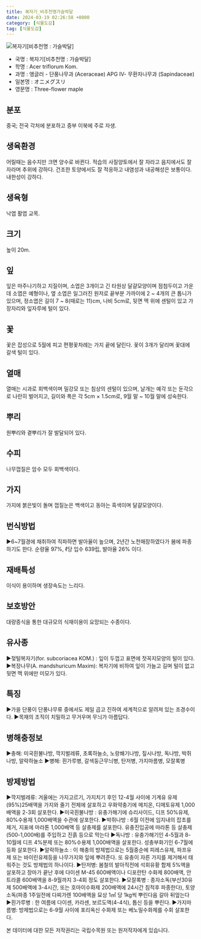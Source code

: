 ```yaml
---
title: 복자기_비추천명가슬박달
date: 2024-03-19 02:26:58 +0800
category: [식물도감]
tag: [식물도감]
---
```




![복자기[비추천명 : 가슬박달]](/fileUpload/plants/basic/Aceraceae/Acer/2291/1_th2.JPG)
- 국명 : 복자기[비추천명 : 가슬박달]
- 학명 : Acer triflorum Kom.
- 과명 : 앵글러 - 단풍나무과 (Aceraceae) APG Ⅳ- 무환자나무과 (Sapindaceae)
- 일본명 : オニメグスリ
- 영문명 : Three-flower maple


## 분포
중국; 전국 각처에 분포하고 중부 이북에 주로 자생.
## 생육환경
어릴때는 음수지만 크면 양수로 바뀐다. 적습의 사질양토에서 잘 자라고 음지에서도 잘 자라며 추위에 강하다. 건조한 토양에서도 잘 적응하고 내염성과 내공해성은 보통이다. 내한성이 강하다.
## 생육형
낙엽 활엽 교목.
## 크기
높이 20m.
## 잎
잎은 마주나기하고 지질이며, 소엽은 3개이고 긴 타원상 달걀모양이며 점첨두이고 가운데 소엽은 예형이나, 옆 소엽은 일그러진 원저로 끝부분 가까이에 2 ~ 4개의 큰 톱니가 있으며, 정소엽은 길이 7 ~ 8(때로는 11)cm, 나비 5cm로, 뒷면 맥 위에 센털이 있고 가장자리와 잎자루에 털이 있다. 
## 꽃
꽃은 잡성으로 5월에 피고 편평꽃차례는 가지 끝에 달린다. 꽃이 3개가 달리며 꽃대에 갈색 털이 있다.
## 열매
열매는 시과로 회백색이며 밀강모 또는 침상의 센털이 있으며, 날개는 예각 또는 둔각으로 나란히 벌어지고, 길이와 폭은 각 5cm × 1.5cm로, 9월 말 ~ 10월 말에 성숙한다.
## 뿌리
원뿌리와 곁뿌리가 잘 발달되어 있다.
## 수피
나무껍질은 암수 모두 회백색이다. 
## 가지
가지에 붉은빛이 돌며 껍질눈은 백색이고 동아는 흑색이며 달걀모양이다.
## 번식방법
▶6~7월경에 채취하여 직파하면 발아율이 높으며, 2년간 노천매장하였다가 봄에 파종하기도 한다. 순량율 97%, ℓ당 입수 639립, 발아율 26% 이다.
## 재배특성
이식이 용이하며 생장속도는 느리다.
## 보호방안
대량증식을 통한 대규모의 식재이용이 요망되는 수종이다.
## 유사종
▶젖털복자기(for. subcoriacea KOM.) : 잎이 두껍고 표면에 젓꼭지모양의 털이 있다.▶복장나무(A. mandshuricum Maxim): 복자기에 비하여 잎이 가늘고 길며 털이 없고 뒷면 맥 위에만 미모가 있다.
## 특징
▶가을 단풍이 단풍나무류 중에서도 제일 곱고 진하여 세계적으로 알려져 있는 조경수이다. ▶목재의 조직이 치밀하고 무거우며 무늬가 아름답다.
## 병해충정보
▶충해: 미국흰불나방, 깍지벌레류, 초록하늘소, 노랑쐐기나방, 짚시나방, 독나방,  박쥐나방, 알락하늘소▶병해: 흰가루병, 갈색둥근무늬병, 탄저병, 가지마름병, 모잘록병
## 방제방법
▶깍지벌레류: 겨울에는 가지고르기, 가지치기 후인 12-4월 사이에 기계유 유제(95%)25배액을 가지와 줄기 전체에 살포하고 우화약충기에 메치온, 디메토유제 1,000배액을 2-3회 살포한다.▶미국흰불나방 : 유충가해기에 슈리사이드, 디프 50%유제, 80%수용재 1,000배액을 수관에 살포한다. ▶박쥐나방 : 6월 이전에 임지내의 잡초를 제거, 지표에 마라톤 1,000배액 등 살충제를 살포한다. 유충진입공에 마라톤 등 살충제(500-1,000배)를 주입하고 진흙 등으로 막는다▶독나방 : 유충가해기인 4-5월과 8-10월에 디프 4%분제 또는 80%수용제 1,000배액을 살포한다. 성충부화기인 6-7월에 등화 살포한다.▶알락하늘소 : 이 해충의 방제법으로는 5월중순에 피레스유제, 파프유제 또는 바이린유제등을 나무가지와 잎에 뿌려준다. 또 유충이 자른 가지를 제거해서 태워주는 것도 방제법의 하나이다. ▶탄저병: 봄철의 발아직전에 석회유황 합제 5%액을 살포하고 장마가 끝난 후에 다이센 M-45 600배액이나 디포란탄 수화제 800배액, 안트라콜 600배액을 8-9월까지 3-4회 정도 살포한다.▶모잘록병 : 종자소독(부산30유제 500배액에 3-4시간, 또는 호마이수화제 200배액에 24시간 침적후 파종한다), 토양소독(파종 1주일전에 다찌가렌 100배액을 묘상 1㎡ 당 1kg씩 뿌린다음 갈아 뒤엎는다▶흰가루병 : 한 여름에 다이센, 카라센, 보르도액(4-4식), 톱신 등을 뿌린다.▶가지마름병: 방제법으로는 6-9월 사이에 포리옥신 수화제 또는 베노밀수화제를 수회 살포한다.






본 데이터에 대한 모든 저작권리는 국립수목원 또는 원저작자에게 있습니다.
